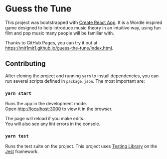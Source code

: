 # Guess the Tune

This project was bootstrapped with [Create React App](https://github.com/facebook/create-react-app). It is a Wordle inspired game designed to help introduce music theory in an intuitive way, using fun film and pop music many people will be familiar with.

Thanks to GitHub Pages, you can try it out at https://mit1mit1.github.io/guess-the-tune/index.html.

## Contributing

After cloning the project and running `yarn` to install dependencies, you can run several scripts defined in `package.json`. The most important are:

### `yarn start`

Runs the app in the development mode.\
Open [http://localhost:3000](http://localhost:3000) to view it in the browser.

The page will reload if you make edits.\
You will also see any lint errors in the console.

### `yarn test`

Runs the test suite on the project. This project uses [Testing Library](https://testing-library.com) on the [Jest](https://jestjs.io/) framework.
